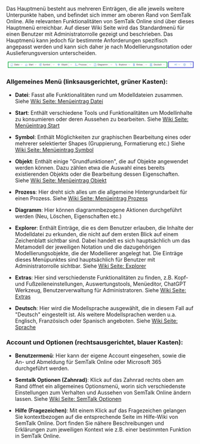 Das Hauptmenü besteht aus mehreren Einträgen, die alle jeweils weitere Unterpunkte haben, und befindet sich immer am oberen Rand von SemTalk Online. Alle relevanten Funktionalitäten von SemTalk Online sind über dieses Hauptmenü erreichbar. Auf dieser Wiki Seite wird das Standardmenü für einen Benutzer mit Administratorrolle gezeigt und beschrieben. Das Hauptmenü kann jedoch für bestimmte Anforderungen spezifisch angepasst werden und kann sich daher je nach Modellierungsnotation oder Auslieferungsversion unterscheiden.

![SemTalk Hauptmenü](./images/Hauptmenue.png)

### Allgemeines Menü (linksausgerichtet, grüner Kasten):

* **Datei**: Fasst alle Funktionalitäten rund um Modelldateien zusammen. Siehe [Wiki Seite: Menüeintrag Datei](https://github.com/SemTalkOnline/SemTalkOnline_DE/wiki/File-Menu)

* **Start**: Enthält verschiedene Tools und Funktionalitäten um Modellinhalte zu konsumieren oder deren Aussehen zu bearbeiten. Siehe [Wiki Seite: Menüeintrag Start](https://github.com/SemTalkOnline/SemTalkOnline_DE/wiki/View)

* **Symbol**: Enthält Möglichkeiten zur graphischen Bearbeitung eines oder mehrerer selektierter Shapes (Gruppierung, Formatierung etc.) Siehe [Wiki Seite: Menüeintrag Symbol](https://github.com/SemTalkOnline/SemTalkOnline_DE/wiki/Men%C3%BCeintrag-Symbol)

* **Objekt**: Enthält einige "Grundfunktionen", die auf Objekte angewendet werden können. Dazu zählen etwa die Auswahl eines bereits existierenden Objekts oder die Bearbeitung dessen Eigenschaften. Siehe [Wiki Seite: Menüeintrag Objekt](https://github.com/SemTalkOnline/SemTalkOnline_DE/wiki/Menüeintrag-Objekt)

* **Prozess**: Hier dreht sich alles um die allgemeine Hintergrundarbeit für einen Prozess. Siehe [Wiki Seite: Menüeintrag Prozess](https://github.com/SemTalkOnline/SemTalkOnline_DE/wiki/Men%C3%BCeintrag-Prozess)

* **Diagramm**: Hier können diagrammbezogene Aktionen durchgeführt werden  (Neu, Löschen, Eigenschaften etc.)

* **Explorer**: Enthält Einträge, die es dem Benutzer erlauben, die Inhalte der Modelldatei zu erkunden, die nicht auf dem ersten Blick auf einem Zeichenblatt sichtbar sind. Dabei handelt es sich hauptsächlich um das Metamodell der jeweiligen Notation und die dazugehörigen Modellierungsobjekte, die der Modellierer angelegt hat. Die Einträge dieses Menüpunktes sind hauptsächlich für Benutzer mit Administratorrolle sichtbar. Siehe [Wiki Seite: Explorer](https://github.com/SemTalkOnline/SemTalkOnline_DE/wiki/Explorer)

* **Extras**: Hier sind verschiedenste Funktionalitäten zu finden, z.B. Kopf- und Fußzeileneinstellungen, Auswertungstools, Menüeditor, ChatGPT Werkzeug, Benutzerverwaltung für Administratoren. Siehe [Wiki Seite: Extras](https://github.com/SemTalkOnline/SemTalkOnline_DE/wiki/Men%C3%BCeintrag-Extras)

* **Deutsch**: Hier wird die Modellsprache ausgewählt, die in diesem Fall auf "Deutsch" eingestellt ist. Als weitere Modellsprachen werden u.a. Englisch, Französisch oder Spanisch angeboten. Siehe [Wiki Seite: Sprache](https://github.com/SemTalkOnline/SemTalkOnline_DE/wiki/Language)

### Account und Optionen (rechtsausgerichtet, blauer Kasten):

* **Benutzermenü**: Hier kann der eigene Account eingesehen, sowie die An- und Abmeldung für SemTalk Online oder Microsoft 365 durchgeführt werden.

* **Semtalk Optionen (Zahnrad)**: Klick auf das Zahnrad rechts oben am Rand öffnet ein allgemeines Optionsmenü, worin sich verschiedenste Einstellungen zum Verhalten und Aussehen von SemTalk Online ändern lassen. Siehe [Wiki Seite: SemTalk Optionen](https://github.com/SemTalkOnline/SemTalkOnline_DE/wiki/SemTalk-Optionen)

* **Hilfe (Fragezeichen)**: Mit einem Klick auf das Fragezeichen gelangen Sie kontextbezogen auf die entsprechende Seite im Hilfe-Wiki von SemTalk Online. Dort finden Sie nähere Beschreibungen und Erklärungen zum jeweiligen Kontext wie z.B. einer bestimmten Funktion in SemTalk Online.